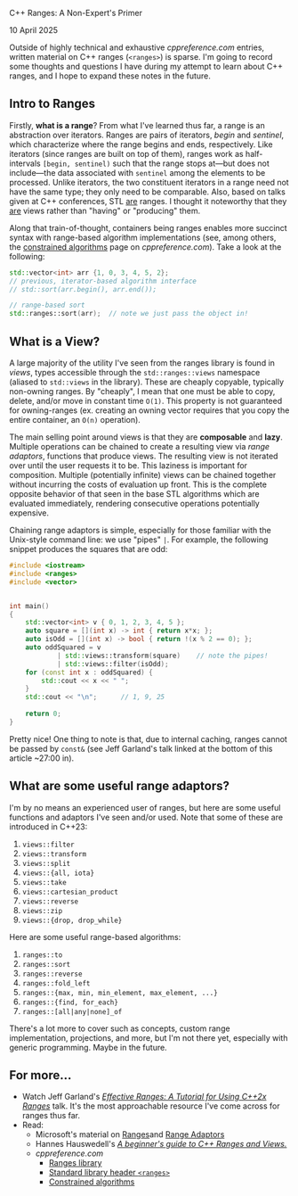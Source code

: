 C++ Ranges: A Non-Expert's Primer

10 April 2025

Outside of highly technical and exhaustive *cppreference.com* entries, written material on C++ ranges (`<ranges>`) is sparse. I'm going to record some thoughts and questions I have during my attempt to learn about C++ ranges, and I hope to expand these notes in the future.

## Intro to Ranges

Firstly, **what is a range**? From what I've learned thus far, a range is an abstraction over iterators. Ranges are pairs of iterators, *begin* and *sentinel*, which characterize where the range begins and ends, respectively. Like iterators (since ranges are built on top of them), ranges work as half-intervals `[begin, sentinel)` such that the range stops at—but does not include—the data associated with `sentinel` among the elements to be processed. Unlike iterators, the two constituent iterators in a range need not have the same type; they only need to be comparable. Also, based on talks given at C++ conferences, STL <u>are</u> ranges. I thought it noteworthy that they <u>are</u> views rather than "having" or "producing" them. 

Along that train-of-thought, containers being ranges enables more succinct syntax with range-based algorithm implementations (see, among others, the [constrained algorithms](https://en.cppreference.com/mwiki/index.php?title=cpp/algorithm/ranges&oldid=178068) page on  *cppreference.com*). Take a look at the following:

```cpp
std::vector<int> arr {1, 0, 3, 4, 5, 2};
// previous, iterator-based algorithm interface
// std::sort(arr.begin(), arr.end());

// range-based sort
std::ranges::sort(arr);  // note we just pass the object in!
```

## What is a View?

A large majority of the utility I've seen from the ranges library is found in *views*, types accessible through the `std::ranges::views` namespace (aliased to `std::views` in the library). These are cheaply copyable, typically non-owning ranges. By "cheaply", I mean that one must be able to copy, delete, and/or move in constant time `O(1)`. This property is not guaranteed for owning-ranges (ex. creating an owning vector requires that you copy the entire container, an `O(n)` operation). 

The main selling point around views is that they are **composable** and **lazy**. Multiple operations can be chained to create a resulting view via *range adaptors*, functions that produce views. The resulting view is not iterated over until the user requests it to be. This laziness is important for composition. Multiple (potentially infinite) views can be chained together without incurring the costs of evaluation up front. This is the complete opposite behavior of that seen in the base STL algorithms which are evaluated immediately, rendering consecutive operations potentially expensive.

Chaining range adaptors is simple, especially for those familiar with the Unix-style command line: we use "pipes" `|`. For example, the following snippet produces the squares that are odd:

```cpp
#include <iostream>
#include <ranges>
#include <vector>


int main()
{
    std::vector<int> v { 0, 1, 2, 3, 4, 5 };
    auto square = [](int x) -> int { return x*x; };
    auto isOdd = [](int x) -> bool { return !(x % 2 == 0); };
    auto oddSquared = v
            | std::views::transform(square)    // note the pipes!
            | std::views::filter(isOdd);
    for (const int x : oddSquared) {
        std::cout << x << " "; 
    }
	std::cout << "\n";      // 1, 9, 25
	
	return 0;
}
```

Pretty nice!  One thing to note is that, due to internal caching, ranges cannot be passed by `const&` (see Jeff Garland's talk linked at the bottom of this article ~27:00 in).

## What are some useful range adaptors?

I'm by no means an experienced user of ranges, but here are some useful functions and adaptors I've seen and/or used. Note that some of these are introduced in C++23:

1. `views::filter`
2. `views::transform`
3. `views::split`
4. `views::{all, iota}`
5. `views::take`
6. `views::cartesian_product`
7. `views::reverse`
8. `views::zip` 
9. `views::{drop, drop_while}`

Here are some useful range-based algorithms:
1. `ranges::to`
2. `ranges::sort`
3. `ranges::reverse`
4. `ranges::fold_left`
5. `ranges::{max, min, min_element, max_element, ...}`
6. `ranges::{find, for_each}`
7. `ranges::[all|any|none]_of`

There's a lot more to cover such as concepts, custom range implementation, projections, and more, but I'm not there yet, especially with generic programming. Maybe in the future.
## For more...

- Watch Jeff Garland's [*Effective Ranges: A Tutorial for Using C++2x Ranges*](https://www.youtube.com/watch?v=QoaVRQvA6hI) talk. It's the most approachable resource I've come across for ranges thus far.
- Read:
	- Microsoft's material on [Ranges](https://learn.microsoft.com/en-us/cpp/standard-library/ranges?view=msvc-170)and  [Range Adaptors](https://learn.microsoft.com/en-us/cpp/standard-library/range-adaptors?view=msvc-170)
	- Hannes Hauswedell's [*A beginner's guide to C++ Ranges and Views.*](https://hannes.hauswedell.net/post/2019/11/30/range_intro/) 
	- *cppreference.com*
		- [Ranges library](https://en.cppreference.com/mwiki/index.php?title=cpp/ranges&oldid=180956)
		- [Standard library header `<ranges>`](https://en.cppreference.com/w/cpp/header/ranges) 
		- [Constrained algorithms](https://en.cppreference.com/mwiki/index.php?title=cpp/algorithm/ranges&oldid=178068)
	